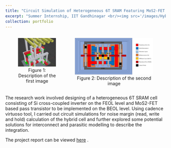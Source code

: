 ```yaml
---
title: "Circuit Simulation of Heterogeneous 6T SRAM Featuring MoS2-FET based Pass Transistor"
excerpt: "Summer Internship, IIT Gandhinagar <br/><img src='/images/Hybrid6TSRAMLayout3D.png' style='width: 400px;'>"
collection: portfolio
---
```

<div style="display: flex; justify-content: center;">
    <figure style="margin-right: 20px;">
        <img src='/images/Hybrid6TSRAMLayout3D.png' style="width: 100%;">
        <figcaption style="text-align: center;">Figure 1: Description of the first image</figcaption>
    </figure>
    <figure>
        <img src='/images/2D_SRAM_LayoutGithub.png' style="width: 100%;">
        <figcaption style="text-align: center;">Figure 2: Description of the second image</figcaption>
    </figure>
</div>

The research work involved designing of a heterogeneous 6T SRAM cell consisting of Si cross-coupled inverter on the FEOL level and MoS2-FET based pass
transistor to be implemented on the BEOL level. Using cadence virtuoso tool, I carried out circuit simulations for noise margin (read, write and hold) calculation
of the hybrid cell and further explored some potential solutions for interconnect and parasitic modelling to describe the integration.

The project report can be viewed [here](https://drive.google.com/file/d/17pyH9LCKRdDWqO42ZnBItracrFRzeE8E/view?usp=sharing) .
